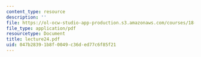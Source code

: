 ```yaml
---
content_type: resource
description: ''
file: https://ol-ocw-studio-app-production.s3.amazonaws.com/courses/18-366-random-walks-and-diffusion-fall-2006/047b28391b8f0049c36ded77c6f85f21_lecture24.pdf
file_type: application/pdf
resourcetype: Document
title: lecture24.pdf
uid: 047b2839-1b8f-0049-c36d-ed77c6f85f21
---
```

